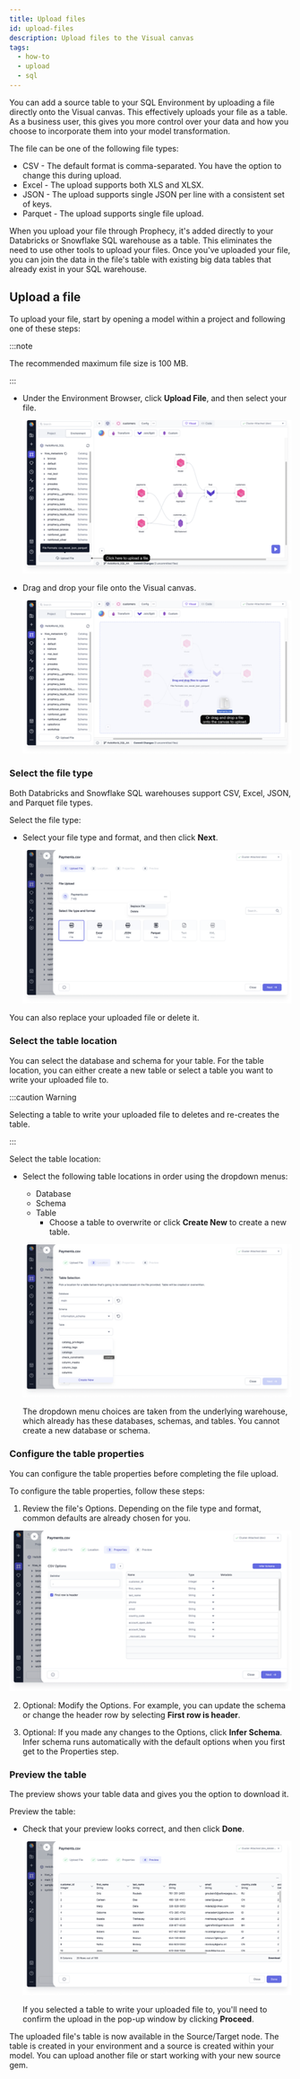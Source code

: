 ```yaml
---
title: Upload files
id: upload-files
description: Upload files to the Visual canvas
tags:
  - how-to
  - upload
  - sql
---
```


You can add a source table to your SQL Environment by uploading a file directly onto the Visual canvas. This effectively uploads your file as a table. As a business user, this gives you more control over your data and how you choose to incorporate them into your model transformation.

The file can be one of the following file types:

- CSV - The default format is comma-separated. You have the option to change this during upload.
- Excel - The upload supports both XLS and XLSX.
- JSON - The upload supports single JSON per line with a consistent set of keys.
- Parquet - The upload supports single file upload.

When you upload your file through Prophecy, it's added directly to your Databricks or Snowflake SQL warehouse as a table. This eliminates the need to use other tools to upload your files. Once you've uploaded your file, you can join the data in the file's table with existing big data tables that already exist in your SQL warehouse.

## Upload a file

To upload your file, start by opening a model within a project and following one of these steps:

:::note

The recommended maximum file size is 100&nbsp;MB.

:::

- Under the Environment Browser, click **Upload File**, and then select your file.

  ![Upload file from your folders](img/upload-file-source.png)

- Drag and drop your file onto the Visual canvas.

  ![Upload file by dragging and dropping](img/upload-file-drag-drop.png)

### Select the file type

Both Databricks and Snowflake SQL warehouses support CSV, Excel, JSON, and Parquet file types.

Select the file type:

- Select your file type and format, and then click **Next**.

  ![Select your file type and format](img/upload-file-type-format.png)

You can also replace your uploaded file or delete it.

### Select the table location

You can select the database and schema for your table. For the table location, you can either create a new table or select a table you want to write your uploaded file to.

:::caution Warning

Selecting a table to write your uploaded file to deletes and re-creates the table.

:::

Select the table location:

- Select the following table locations in order using the dropdown menus:

  - Database
  - Schema
  - Table
    - Choose a table to overwrite or click **Create New** to create a new table.

  ![Select the table location](img/upload-file-location.png)

  The dropdown menu choices are taken from the underlying warehouse, which already has these databases, schemas, and tables. You cannot create a new database or schema.

### Configure the table properties

You can configure the table properties before completing the file upload.

To configure the table properties, follow these steps:

1. Review the file's Options. Depending on the file type and format, common defaults are already chosen for you.

![Configure the table properties](img/upload-file-properties.png)

2. Optional: Modify the Options. For example, you can update the schema or change the header row by selecting **First row is header**.

3. Optional: If you made any changes to the Options, click **Infer Schema**. Infer schema runs automatically with the default options when you first get to the Properties step.

### Preview the table

The preview shows your table data and gives you the option to download it.

Preview the table:

- Check that your preview looks correct, and then click **Done**.

  ![Preview the table](img/upload-file-preview.png)

  If you selected a table to write your uploaded file to, you'll need to confirm the upload in the pop-up window by clicking **Proceed**.

The uploaded file's table is now available in the Source/Target node. The table is created in your environment and a source is created within your model. You can upload another file or start working with your new source gem.
